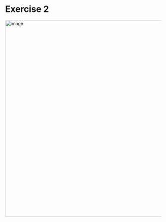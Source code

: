 # Exercise 2
<img width="789" height="633" alt="image" src="https://github.com/user-attachments/assets/386744b5-c12c-48b7-953b-693d1b47b507" />
